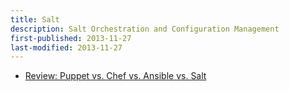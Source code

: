 ```yaml
---
title: Salt
description: Salt Orchestration and Configuration Management
first-published: 2013-11-27
last-modified: 2013-11-27
---
```


*   [Review: Puppet vs. Chef vs. Ansible vs. Salt](http://www.infoworld.com/d/data-center/review-puppet-vs-chef-vs-ansible-vs-salt-231308)
